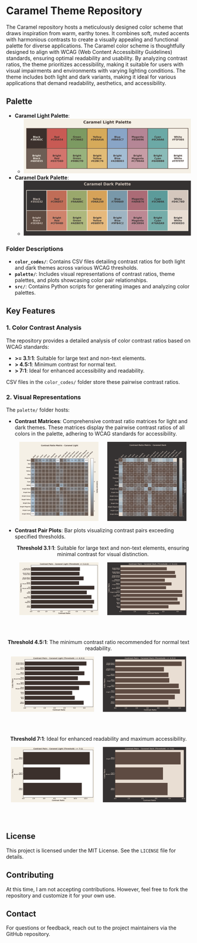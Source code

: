 # Caramel Theme Repository

The Caramel repository hosts a meticulously designed color scheme that draws inspiration from warm, earthy tones. It combines soft, muted accents with harmonious contrasts to create a visually appealing and functional palette for diverse applications. The Caramel color scheme is thoughtfully designed to align with WCAG (Web Content Accessibility Guidelines) standards, ensuring optimal readability and usability. By analyzing contrast ratios, the theme prioritizes accessibility, making it suitable for users with visual impairments and environments with varying lighting conditions. The theme includes both light and dark variants, making it ideal for various applications that demand readability, aesthetics, and accessibility.

## Palette
- **Caramel Light Palette**:
  - ![Caramel Light Palette](palette/caramel_light_grid.png)
- **Caramel Dark Palette**:
  - ![Caramel Dark Palette](palette/caramel_dark_grid.png)
### Folder Descriptions

- **`color_codes/`**: Contains CSV files detailing contrast ratios for both light and dark themes across various WCAG thresholds.
- **`palette/`**: Includes visual representations of contrast ratios, theme palettes, and plots showcasing color pair relationships.
- **`src/`**: Contains Python scripts for generating images and analyzing color palettes.

## Key Features

### 1. **Color Contrast Analysis**
The repository provides a detailed analysis of color contrast ratios based on WCAG standards:
- **>= 3.1:1**: Suitable for large text and non-text elements.
- **> 4.5:1**: Minimum contrast for normal text.
- **> 7:1**: Ideal for enhanced accessibility and readability.

CSV files in the `color_codes/` folder store these pairwise contrast ratios.

### 2. **Visual Representations**
The `palette/` folder hosts:
- **Contrast Matrices**: Comprehensive contrast ratio matrices for light and dark themes. These matrices display the pairwise contrast ratios of all colors in the palette, adhering to WCAG standards for accessibility.
  <p align="center">
    <img src="palette/caramel_light_contrast.png" alt="Caramel Light Contrast Matrix" width="45%" style="margin-right: 20px;">
    <img src="palette/caramel_dark_contrast.png" alt="Caramel Dark Contrast Matrix" width="45%">
  </p>

- **Contrast Pair Plots**: Bar plots visualizing contrast pairs exceeding specified thresholds.

  <p align="center"><b>Threshold 3.1:1</b>: Suitable for large text and non-text elements, ensuring minimal contrast for visual distinction.</p>
  <p align="center">
    <img src="palette/caramel_light_contrast_pairs_plot_3.11.png" alt="Caramel Light 3.1:1 Threshold" width="45%" style="margin-right: 20px;">
    <img src="palette/caramel_dark_contrast_pairs_plot_3.11.png" alt="Caramel Dark 3.1:1 Threshold" width="45%">
  </p>
<br><br>
  <p align="center"><b>Threshold 4.5:1</b>: The minimum contrast ratio recommended for normal text readability.</p>
  <p align="center">
    <img src="palette/caramel_light_contrast_pairs_plot_4.51.png" alt="Caramel Light 4.5:1 Threshold" width="45%" style="margin-right: 20px;">
    <img src="palette/caramel_dark_contrast_pairs_plot_4.51.png" alt="Caramel Dark 4.5:1 Threshold" width="45%">
  </p>
<br><br>
  <p align="center"><b>Threshold 7:1</b>: Ideal for enhanced readability and maximum accessibility.</p>
  <p align="center">
    <img src="palette/caramel_light_contrast_pairs_plot_71.png" alt="Caramel Light 7:1 Threshold" width="45%" style="margin-right: 20px;">
    <img src="palette/caramel_dark_contrast_pairs_plot_71.png" alt="Caramel Dark 7:1 Threshold" width="45%">
  </p>
<br><br>

## License
This project is licensed under the MIT License. See the `LICENSE` file for details.

## Contributing
At this time, I am not accepting contributions. However, feel free to fork the repository and customize it for your own use.

## Contact
For questions or feedback, reach out to the project maintainers via the GitHub repository.

